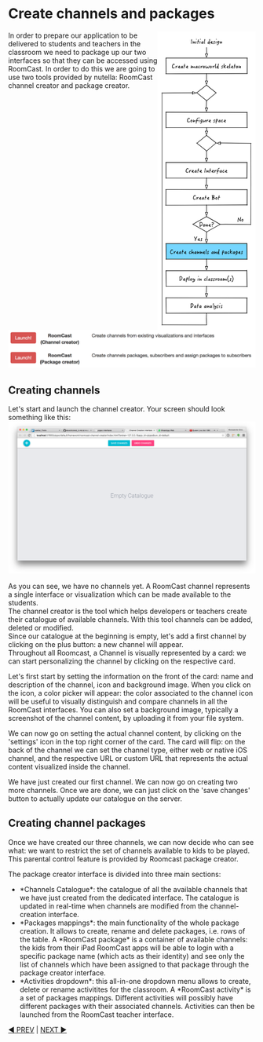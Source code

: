 # Create channels and packages
<img src="images/dev_process_5.png" width="200" align="right">

In order to prepare our application to be delivered to students and teachers in the classroom we need to package up our two interfaces so that they can be accessed using RoomCast. In order to do this we are going to use two tools provided by nutella: RoomCast channel creator and package creator.

<img src="images/rc_interfaces.png">

## Creating channels
Let's start and launch the channel creator. Your screen should look something like this:
<img src="images/rc_channel_creat.png">

As you can see, we have no channels yet. A RoomCast channel represents a single interface or visualization which can be made available to the students.<br>
The channel creator is the tool which helps developers or teachers create their catalogue of available channels. With this tool channels can be added, deleted or modified.<br>
Since our catalogue at the beginning is empty, let's add a first channel by clicking on the plus button: a new channel will appear.<br>
Throughout all Roomcast, a Channel is visually represented by a card: we can start personalizing the channel by clicking on the respective card.<br>

Let's first start by setting the information on the front of the card: name and description of the channel, icon and background image. When you click on the icon, a color picker will appear: the color associated to the channel icon will be useful to visually distinguish and compare channels in all the RoomCast interfaces. You can also set a background image, typically a screenshot of the channel content, by uploading it from your file system.<br>

We can now go on setting the actual channel content, by clicking on the 'settings' icon in the top right corner of the card. The card will flip: on the back of the channel we can set the channel type, either web or native iOS channel, and the respective URL or custom URL that represents the actual content visualized inside the channel.<br>

We have just created our first channel. We can now go on creating two more channels. Once we are done, we can just click on the 'save changes' button to actually update our catalogue on the server.

## Creating channel packages
Once we have created our three channels, we can now decide who can see what: we want to restrict the set of channels available to kids to be played. This parental control feature is provided by Roomcast package creator.<br>

The package creator interface is divided into three main sections:
<ul>
    <li> *Channels Catalogue*: the catalogue of all the available channels that we have just created from the dedicated interface. The catalogue is updated in real-time when channels are modified from the channel-creation interface.
    </li> 
    <li> *Packages mappings*: the main functionality of the whole package creation. It allows to create, rename and delete packages, i.e. rows of the table. A *RoomCast package* is a container of available channels: the kids from their iPad RoomCast apps will be able to login with a specific package name (which acts as their identity) and see only the list of channels which have been assigned to that package through the package creator interface.
    </li>
    <li> *Activities dropdown*: this all-in-one dropdown menu allows to create, delete or rename activitites for the classroom. A *RoomCast activity* is a set of packages mappings. Different activities will possibly have different packages with their associated channels.  Activities can then be launched from the RoomCast teacher interface.
    </li>
</ul>

[:arrow_backward: PREV](tutorial_7.md) | [NEXT :arrow_forward:](tutorial_9.md)